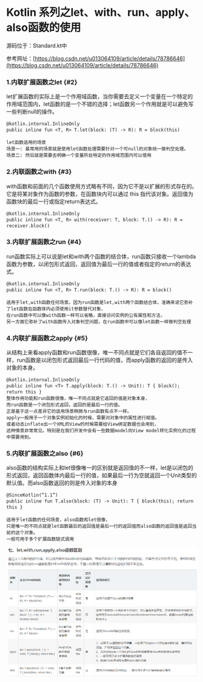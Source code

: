 # Kotlin 系列之let、with、run、apply、also函数的使用

源码位于：Standard.kt中

参考网址：[https://blog.csdn.net/u013064109/article/details/78786646](https://blog.csdn.net/u013064109/article/details/78786646)

### 1.内联扩展函数之let {#2}

let扩展函数的实际上是一个作用域函数，当你需要去定义一个变量在一个特定的作用域范围内，let函数的是一个不错的选择；let函数另一个作用就是可以避免写一些判断null的操作。

```
@kotlin.internal.InlineOnly
public inline fun <T, R> T.let(block: (T) -> R): R = block(this)

let函数适用的场景
场景一: 最常用的场景就是使用let函数处理需要针对一个可null的对象统一做判空处理。
场景二: 然后就是需要去明确一个变量所处特定的作用域范围内可以使用
```

### 2.内联函数之with {#3}

with函数和前面的几个函数使用方式略有不同，因为它不是以扩展的形式存在的。它是将某对象作为函数的参数，在函数块内可以通过 this 指代该对象。返回值为函数块的最后一行或指定return表达式。

```
@kotlin.internal.InlineOnly
public inline fun <T, R> with(receiver: T, block: T.() -> R): R = receiver.block()
```

### 3.内联扩展函数之run {#4}

run函数实际上可以说是let和with两个函数的结合体，run函数只接收一个lambda函数为参数，以闭包形式返回，返回值为最后一行的值或者指定的return的表达式。

```
@kotlin.internal.InlineOnly
public inline fun <T, R> T.run(block: T.() -> R): R = block()

适用于let,with函数任何场景。因为run函数是let,with两个函数结合体，准确来说它弥补了let函数在函数体内必须使用it参数替代对象，
在run函数中可以像with函数一样可以省略，直接访问实例的公有属性和方法，
另一方面它弥补了with函数传入对象判空问题，在run函数中可以像let函数一样做判空处理
```

### 4.内联扩展函数之apply {#5}

从结构上来看apply函数和run函数很像，唯一不同点就是它们各自返回的值不一样，run函数是以闭包形式返回最后一行代码的值，而apply函数的返回的是传入对象的本身。

```
@kotlin.internal.InlineOnly
public inline fun <T> T.apply(block: T.() -> Unit): T { block(); return this }
整体作用功能和run函数很像，唯一不同点就是它返回的值是对象本身，
而run函数是一个闭包形式返回，返回的是最后一行的值。
正是基于这一点差异它的适用场景稍微与run函数有点不一样。
apply一般用于一个对象实例初始化的时候，需要对对象中的属性进行赋值。
或者动态inflate出一个XML的View的时候需要给View绑定数据也会用到，
这种情景非常常见。特别是在我们开发中会有一些数据model向View model转化实例化的过程中需要用到。
```

### 5.内联扩展函数之also {#6}

also函数的结构实际上和let很像唯一的区别就是返回值的不一样，let是以闭包的形式返回，返回函数体内最后一行的值，如果最后一行为空就返回一个Unit类型的默认值。而also函数返回的则是传入对象的本身

```
@SinceKotlin(“1.1”)
public inline fun T.also(block: (T) -> Unit): T { block(this); return this }

适用于let函数的任何场景，also函数和let很像，
只是唯一的不同点就是let函数最后的返回值是最后一行的返回值而also函数的返回值是返回当前的这个对象。
一般可用于多个扩展函数链式调用
```

![](/assets/import.png)



